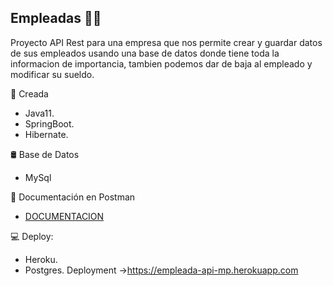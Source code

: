 ## Empleadas :woman_technologist:
Proyecto API Rest para una empresa que nos permite crear y guardar datos de sus empleados usando una base de datos donde tiene toda la informacion de importancia, tambien podemos 
dar de baja al empleado y modificar su sueldo.

🧰 Creada
 * Java11.
 * SpringBoot.
 * Hibernate.

🛢  Base de Datos
  * MySql

📝	Documentación en Postman
  * <a href="https://documenter.getpostman.com/view/16170614/U16ewUPD"> DOCUMENTACION</a> 

💻 Deploy:
 * Heroku.
 * Postgres.
Deployment ->https://empleada-api-mp.herokuapp.com
 
